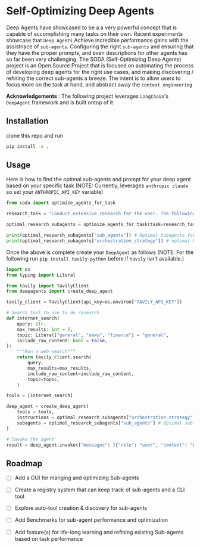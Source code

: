 # Self-Optimizing Deep Agents

Deep Agents have showcased to be a a very powerful concept that is capable of accomplishing many tasks on their own. 
Recent experiments showcase that `Deep Agents` Achieve incredible performance gains with the assistnace of `sub-agents`.
Configuring the right `sub-agents` and ensuring that they have the proper prompts, and even descriptions for other agents has so far been very challenging.
The SODA (Self-Optimizing Deep Agents) project is an Open Source Project that is focused on automating the process of developing 
deep agents for the right use cases, and making discovering / refining the correct sub-agents a breeze.
The intent is to allow users to focus more on the task at hand, and abstract away the `context engineering`

**Acknowledgements** : The following project leverages `LangChain`'s `DeepAgent` framework and is built ontop of it

## Installation
clone this repo and run

```bash
pip install -e .
```

## Usage

Here is how to find the optimal sub-agents and prompt for your deep agent based on your specific task
(NOTE: Currently, leverages `anthropic claude` so set your `ANTHROPIC_API_KEY` variable)

```python
from soda import optimize_agents_for_task

research_task = "Conduct extensive research for the user. The following task will require searching the web and reasoning about the findings made."

optimal_research_subagents = optimize_agents_for_task(task=research_task)

print(optimal_research_subagents["sub_agents"]) # Optimal Subagents for the task
print(optimal_research_subagents["orchestration_strategy"]) # optimal Deep Agents Main prompt for the task 
```

Once the above is complete create your `DeepAgent` as follows
(NOTE: For the following run `pip install tavily-python` before if `tavily` isn't available.)

```python
import os
from typing import Literal

from tavily import TavilyClient
from deepagents import create_deep_agent

tavily_client = TavilyClient(api_key=os.environ["TAVILY_API_KEY"])

# Search tool to use to do research
def internet_search(
    query: str,
    max_results: int = 5,
    topic: Literal["general", "news", "finance"] = "general",
    include_raw_content: bool = False,
):
    """Run a web search"""
    return tavily_client.search(
        query,
        max_results=max_results,
        include_raw_content=include_raw_content,
        topic=topic,
    )

tools = [internet_search]

deep_agent = create_deep_agent(
    tools = tools,
    instructions = optimal_research_subagents["orchestration_strategy"], # Optimal prompt
    subagents = optimal_research_subagents["sub_agents"] # Optimal sub-agents
)

# Invoke the agent
result = deep_agent.invoke({"messages": [{"role": "user", "content": "Write a detailed report on what is langChain Deep Agents and compare it to other similar tools."}]})
```

## Roadmap
- [ ] Add a GUI for manging and optimizing Sub-agents 
- [ ] Create a registry system that can keep track of sub-agents and a CLI tool 
- [ ] Explore auto-tool creation & discovery for sub-agents 
- [ ] Add Benchmarks for sub-agent performance and optimization
- [ ] Add feature(s) for life-long learning and refining existing Sub-agents based on task performance

